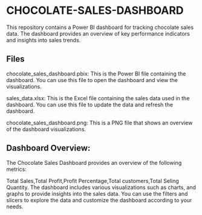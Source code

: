 # CHOCOLATE-SALES-DASHBOARD
This repository contains a Power BI dashboard for tracking chocolate sales data. The dashboard provides an overview of key performance indicators and insights into sales trends.

## Files
chocolate_sales_dashboard.pbix: This is the Power BI file containing the dashboard. You can use this file to open the dashboard and view the visualizations.

sales_data.xlsx: This is the Excel file containing the sales data used in the dashboard. You can use this file to update the data and refresh the dashboard.

chocolate_sales_dashboard.png: This is a PNG file that shows an overview of the dashboard visualizations.

## Dashboard Overview:
The Chocolate Sales Dashboard provides an overview of the following metrics:

Total Sales,Total Profit,Profit Percentage,Total customers,Total Seling Quantity.
The dashboard includes various visualizations such as charts, and graphs to provide insights into the sales data. You can use the filters and slicers to explore the data and customize the dashboard according to your needs.
